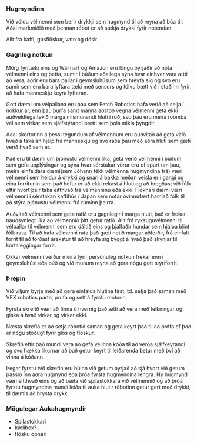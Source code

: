 
### Hugmyndinn
Við völdu vélmenni sem berir drykkji sem hugmynd til að reyna að búa til. Aðal markmiðið með þennan róbot er að sækja drykki fyrir notendan.

Allt frá kaffi, gosflöskur, vatn og dósir.

### Gagnleg notkun
Mörg fyritæki eins og Walmart og Amazon eru löngu byrjaðir að nota vélmenni eins og þetta, sumir í búðum aðallega sýna hvar einhver vara ætti að vera, aðrir eru bara pallar í geymsluhúsum sem hreyfa sig og svo eru sumir sem eru bara lyftara tæki með sensors og tölvu bætt við í staðinn fyrir að hafa manneskju keyra lyftaran.

Gott dæmi um vélpallana eru þau sem Fetch Robotics hafa verið að selja í nokkur ár, enn þau þurfa samt manna aðstoð vegna vélmenni geta ekki auðveldlega tekið marga mismunandi hluti í röð, svo þau eru meira roomba vél sem virkar sem sjálfstýrandi bretti sem þola mikla þyngdir.

Aðal skorturinn á þessi tegundum af vélmennum eru auðvitað að geta vitið hvað á taka án hjálp frá manneskju og svo raða þau með aðra hluti sem gæti verið hvað sem er.

Það eru til dæmi um þjónustu vélmenni líka, geta verið vélmenni í búðum sem gefa upplýsingar og sýna hvar sérstakar vörur eru ef spurt um þau, meira einfaldara dæmi(sem Jóhann fékk vélmenna hugmyndina frá) væri vélmenni sem heldur á drykki og snarl á bakka meðan veisla er í gangi og eina forritunin sem það hefur er að ekki rekast á hluti og að bregðast við fólk eftir hvort þeir taka eitthvað frá vélmenninu eða ekki. Flóknari dæmi væri vélmenni í sérstakan kaffihús í Japan sem notar óvinnufært hamlað fólk til að stýra þjónustu vélmenni frá rúminn þeirra.

Auðvitað vélmenni sem geta ratið eru gagnlegir í marga hluti, það er frekar nauðsynlegt líka að vélmennið þitt getur ratið. Allt frá ryksuguvélmenni til vélpallar til vélmenni sem eru dáltið eins og þjálfaðir hundar sem hjálpa blint fólk rata.
Til að hafa vélmenni rata það gæti notið margar aðferðir, frá einfalt forrit til að forðast árekstur til að hreyfa sig byggt á hvað það skynjar til kortaleggingar forrit.

Okkar vélmenni verður meira fyrir persónuleg notkun frekar enn í geymsluhúsi eða búð og við munum reyna að gera nógu gott stýriforrit.

### Þrepin
Við viljum byrja með að gera einfalda hlutina first, td. setja það saman með VEX robotics parta, prufa og sett á fyrstu mótorin.

Fyrsta skrefið væri að finna ú hvernig það ætti að vera með teikningar og giska á hvað virkar og virkar ekki.

Næsta skrefið er að setja róbotið saman og geta keyrt það til að prófa ef það er nógu stöðugt fyrir glös og flöskur.

Skrefið eftir það mundi vera að gefa vélinna kóða til að verða sjálfkeyrandi og svo hækka líkurnar að það getur keyrt til leiðarenda betur með því að vinna á kóðann.

Þegar fyrstu tvö skrefin eru búinn við getum byrjað að sjá hvort við getum passið inn aðra hugmynd eða þróa fyrsta hugmyndina lengra. Ný hugmynd væri eitthvað eins og að bæta við spilastokkara við vélmennið og að þróa fyrstu hugmyndina mundi leiða til auka hlutir róbotinn getur gert með drykki, til dæmis að hrysta drykk.

### Mögulegar Aukahugmyndir
- Spilastokkari
- kælibox?
- flösku opnari
